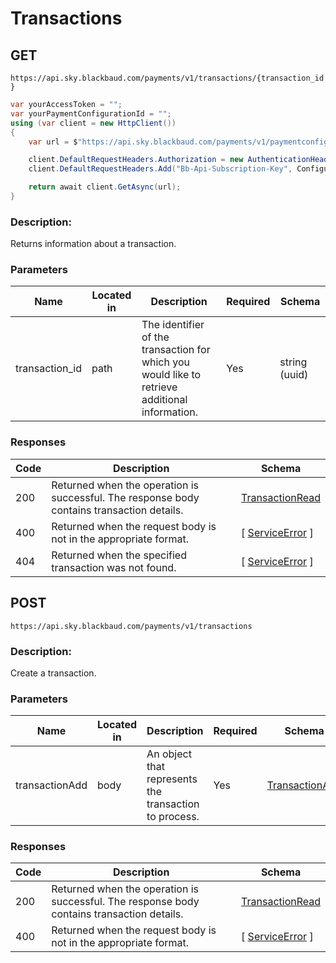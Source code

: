 # Transactions

## GET

`https://api.sky.blackbaud.com/payments/v1/transactions/{transaction_id}`

```csharp
var yourAccessToken = "";
var yourPaymentConfigurationId = "";
using (var client = new HttpClient())
{
    var url = $"https://api.sky.blackbaud.com/payments/v1/paymentconfigurations/{yourPaymentConfigurationId}";

    client.DefaultRequestHeaders.Authorization = new AuthenticationHeaderValue("Bearer", yourAccessToken);
    client.DefaultRequestHeaders.Add("Bb-Api-Subscription-Key", Configuration.SubscriptionKey);

    return await client.GetAsync(url);
}
```

### Description:

Returns information about a transaction.

### Parameters

| Name | Located in | Description | Required | Schema |
| ---- | ---------- | ----------- | -------- | ---- |
| transaction_id | path | The identifier of the transaction for which you would like to retrieve additional information. | Yes | string (uuid) |

### Responses

| Code | Description | Schema |
| ---- | ----------- | ------ |
| 200 | Returned when the operation is successful. The response body contains transaction details. | [TransactionRead](#transactionread) |
| 400 | Returned when the request body is not in the appropriate format. | [ [ServiceError](#serviceerror) ] |
| 404 | Returned when the specified transaction was not found. | [ [ServiceError](#serviceerror) ] |

## POST

`https://api.sky.blackbaud.com/payments/v1/transactions`

### Description:

Create a transaction.

### Parameters

| Name | Located in | Description | Required | Schema |
| ---- | ---------- | ----------- | -------- | ---- |
| transactionAdd | body | An object that represents the transaction to process. | Yes | [TransactionAdd](#transactionadd) |

### Responses

| Code | Description | Schema |
| ---- | ----------- | ------ |
| 200 | Returned when the operation is successful. The response body contains transaction details. | [TransactionRead](#transactionread) |
| 400 | Returned when the request body is not in the appropriate format. | [ [ServiceError](#serviceerror) ] |

